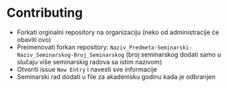 # Contributing

* Forkati orginalni repository na organizaciju (neko od administracije će obaviti ovo)
* Preimenovati forkan repository: `Naziv_Predmeta-Seminarski-Naziv_Seminarskog-Broj_Seminarskog` (broj seminarskog dodati samo u slučaju više seminarskig radova sa istim nazivom)
* Otvoriti issue `New Entry` i navesti sve informacije
* Seminarski rad dodati u file za akademsku godinu kada je odbranjen
 